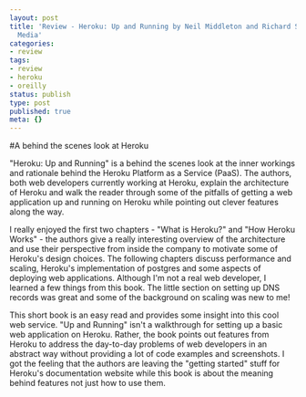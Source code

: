 ```yaml
---
layout: post
title: 'Review - Heroku: Up and Running by Neil Middleton and Richard Schneeman; O''Reilly
  Media'
categories:
- review
tags:
- review
- heroku
- oreilly
status: publish
type: post
published: true
meta: {}
---
```


#A behind the scenes look at Heroku



"Heroku: Up and Running" is a behind the scenes look at the inner workings and rationale behind the Heroku Platform as a Service (PaaS). The authors, both web developers currently working at Heroku, explain the architecture of Heroku and walk the reader through some of the pitfalls of getting a web application up and running on Heroku while pointing out clever features along the way.


I really enjoyed the first two chapters - "What is Heroku?" and "How Heroku Works" - the authors give a really interesting overview of the architecture and use their perspective from inside the company to motivate some of Heroku's design choices. The following chapters discuss performance and scaling, Heroku's  implementation of postgres and some aspects of deploying web applications. Although I'm not a real web developer, I learned a few things from this book. The little section on setting up DNS records was great and some of the background on scaling was new to me!


This short book is an easy read and provides some insight into this cool web service. "Up and Running" isn't a walkthrough for setting up a basic web application on Heroku. Rather, the book points out features from Heroku to address the day-to-day problems of web developers in an abstract way without providing a lot of code examples and screenshots. I got the feeling that the authors are leaving the "getting started" stuff for Heroku's documentation website while this book is about the meaning behind features not just how to use them.
